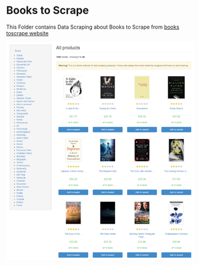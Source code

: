 # Books to Scrape

This Folder contains Data Scraping about Books to Scrape from [books toscrape website](https://books.toscrape.com/)

![img](img.png)
